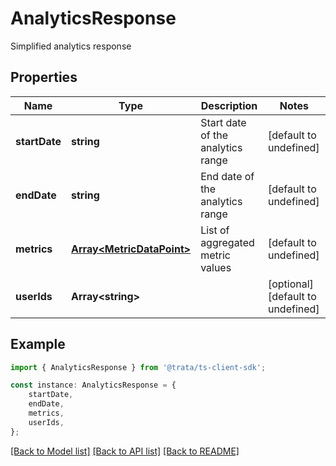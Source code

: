 # AnalyticsResponse

Simplified analytics response

## Properties

Name | Type | Description | Notes
------------ | ------------- | ------------- | -------------
**startDate** | **string** | Start date of the analytics range | [default to undefined]
**endDate** | **string** | End date of the analytics range | [default to undefined]
**metrics** | [**Array&lt;MetricDataPoint&gt;**](MetricDataPoint.md) | List of aggregated metric values | [default to undefined]
**userIds** | **Array&lt;string&gt;** |  | [optional] [default to undefined]

## Example

```typescript
import { AnalyticsResponse } from '@trata/ts-client-sdk';

const instance: AnalyticsResponse = {
    startDate,
    endDate,
    metrics,
    userIds,
};
```

[[Back to Model list]](../README.md#documentation-for-models) [[Back to API list]](../README.md#documentation-for-api-endpoints) [[Back to README]](../README.md)
